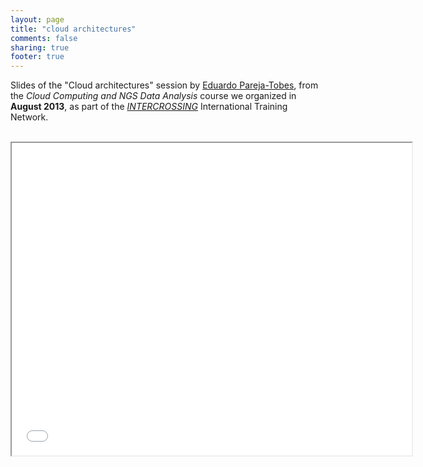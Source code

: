 ```yaml
---
layout: page
title: "cloud architectures"
comments: false
sharing: true
footer: true
---
```


Slides of the "Cloud architectures" session by [Eduardo Pareja-Tobes](/eparejatobes), from the _Cloud Computing and NGS Data Analysis_ course we organized in **August 2013**, as part of the [_INTERCROSSING_](/intercrossing) International Training Network.

<br>

<iframe class="frame" width="640" height="500" allowfullscreen mozallowfullscreen webkitallowfullscreen src="embedder.html#raw.cloud-architectures.html">


